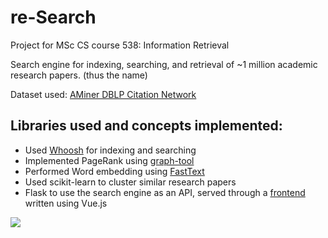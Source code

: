 # re-Search

Project for MSc CS course 538: Information Retrieval

Search engine for indexing, searching, and retrieval of ~1 million academic research papers. (thus the name)

Dataset used: [AMiner DBLP Citation Network](https://aminer.org/citation)

## Libraries used and concepts implemented:
* Used [Whoosh](https://whoosh.readthedocs.io/en/latest/intro.html) for indexing and searching
* Implemented PageRank using [graph-tool](https://graph-tool.skewed.de/)
* Performed Word embedding using [FastText](https://fasttext.cc/) 
* Used scikit-learn to cluster similar research papers
* Flask to use the search engine as an API, served through a [frontend](https://github.com/vijayRT/re-SearchVue) written using Vue.js

![](https://i.imgur.com/124oLuZ.png)
